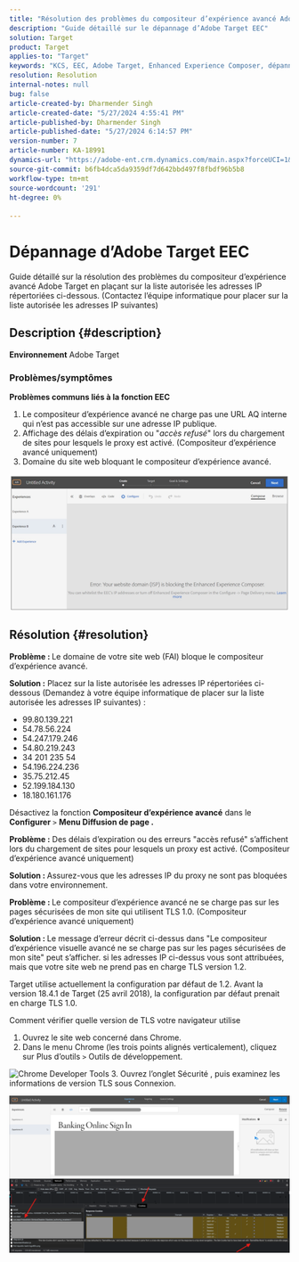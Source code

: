 ```yaml
---
title: "Résolution des problèmes du compositeur d’expérience avancé Adobe Target"
description: "Guide détaillé sur le dépannage d’Adobe Target EEC"
solution: Target
product: Target
applies-to: "Target"
keywords: "KCS, EEC, Adobe Target, Enhanced Experience Composer, dépannage"
resolution: Resolution
internal-notes: null
bug: false
article-created-by: Dharmender Singh
article-created-date: "5/27/2024 4:55:41 PM"
article-published-by: Dharmender Singh
article-published-date: "5/27/2024 6:14:57 PM"
version-number: 7
article-number: KA-18991
dynamics-url: "https://adobe-ent.crm.dynamics.com/main.aspx?forceUCI=1&pagetype=entityrecord&etn=knowledgearticle&id=00f6b9ef-491c-ef11-840b-6045bd034c54"
source-git-commit: b6fb4dca5da9359df7d642bbd497f8fbdf96b5b8
workflow-type: tm+mt
source-wordcount: '291'
ht-degree: 0%

---
```


# Dépannage d’Adobe Target EEC


Guide détaillé sur la résolution des problèmes du compositeur d’expérience avancé Adobe Target en plaçant sur la liste autorisée les adresses IP répertoriées ci-dessous. (Contactez l’équipe informatique pour placer sur la liste autorisée les adresses IP suivantes)

## Description {#description}


<b>Environnement</b>
Adobe Target

### Problèmes/symptômes

<b>Problèmes communs liés à la fonction EEC</b>
1. Le compositeur d’expérience avancé ne charge pas une URL AQ interne qui n’est pas accessible sur une adresse IP publique.
2. Affichage des délais d’expiration ou &quot;*accès refusé*&quot; lors du chargement de sites pour lesquels le proxy est activé. (Compositeur d’expérience avancé uniquement)
3. Domaine du site web bloquant le compositeur d’expérience avancé.

![](assets/___02f6b9ef-491c-ef11-840b-6045bd034c54___.png)


## Résolution {#resolution}


<b>Problème : </b>Le domaine de votre site web (FAI) bloque le compositeur d’expérience avancé.

<b>Solution :</b> Placez sur la liste autorisée les adresses IP répertoriées ci-dessous (Demandez à votre équipe informatique de placer sur la liste autorisée les adresses IP suivantes) :

- 99.80.139.221
- 54.78.56.224
- 54.247.179.246
- 54.80.219.243
- 34 201 235 54
- 54.196.224.236
- 35.75.212.45
- 52.199.184.130
- 18.180.161.176


Désactivez la fonction <b>Compositeur d’expérience avancé</b> dans le <b>Configurer</b> `>` <b> Menu Diffusion de page .</b>





<b>Problème :</b> Des délais d’expiration ou des erreurs &quot;accès refusé&quot; s’affichent lors du chargement de sites pour lesquels un proxy est activé. (Compositeur d’expérience avancé uniquement)

<b>Solution : </b>Assurez-vous que les adresses IP du proxy ne sont pas bloquées dans votre environnement.



<b>Problème : </b>Le compositeur d’expérience avancé ne se charge pas sur les pages sécurisées de mon site qui utilisent TLS 1.0. (Compositeur d’expérience avancé uniquement)

<b>Solution : </b>Le message d’erreur décrit ci-dessus dans &quot;Le compositeur d’expérience visuelle avancé ne se charge pas sur les pages sécurisées de mon site&quot; peut s’afficher. si les adresses IP ci-dessus vous sont attribuées, mais que votre site web ne prend pas en charge TLS version 1.2.

Target utilise actuellement la configuration par défaut de 1.2. Avant la version 18.4.1 de Target (25 avril 2018), la configuration par défaut prenait en charge TLS 1.0.

Comment vérifier quelle version de TLS votre navigateur utilise
1. Ouvrez le site web concerné dans Chrome.
2. Dans le menu Chrome (les trois points alignés verticalement), cliquez sur Plus d’outils `>`  Outils de développement.

![Chrome Developer Tools](https://experienceleague.adobe.com/docs/target/assets/chrome-developer-tools.png?lang=en)
3. Ouvrez l’onglet Sécurité , puis examinez les informations de version TLS sous Connexion.

![](assets/86ad6c3a-541c-ef11-840b-6045bd034c54.png)
